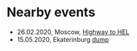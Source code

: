 # Nearby events

- 26.02.2020, Moscow, [Highway to HEL](https://www.helsinkibusinesshub.fi/highway-to-hel-recruitment-breakfast-moscow-feb-2020/)
- 15.05.2020, Ekaterinburg [dump](https://dump-ekb.ru/devops?utm_source=telegram&utm_medium=social&utm_campaign=dump2020&utm_content=devops_ru18.02)
